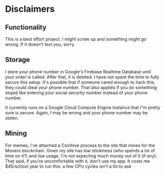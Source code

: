 # Disclaimers

## Functionality
This is a best effort project. I might screw up and something might go wrong. If it doesn't text you, sorry. 

## Storage
I store your phone number in Google's Firebase Realtime Database until your order is called. After that, it is deleted. I have not spent the time to fully secure this setup. It's possible that if someone cared enough to hack this, they could steal your phone number. That also applies if you do something stupid like entering your social security number instead of your phone number. 

It currently runs on a Google Cloud Compute Engine Instance that I"m pretty sure is secure. Again, I may be wrong and your phone number may be stolen.

## Mining
For memes, I've attached a Coinhive process to the site that mines for the Monero blockchain. Given my site has low stickiness (who spends a lot of time on it?) and low usage, I'm not expecting much money out of it (if any). That said, if you're uncomfortable with it, don't use my app. It costs me $45/school year to run this: a few CPU cycles isn't a lot to ask
